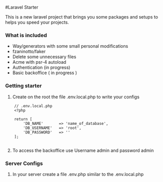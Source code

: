 #Laravel Starter

This is a new laravel project that brings you some packages and setups to helps you speed your projects.

### What is included

- Way/generators with some small personal modifications
- fzaninotto/faker
- Delete some unnecessary files
- Acme with psr-4 autoload
- Authentication (in progress)
- Basic backoffice ( in progress )

### Getting starter

1. Create on the root the file .env.local.php to write your configs

```` 
	// .env.local.php
	<?php

	return [
    	'DB_NAME'       => 'name_of_database',
	    'DB_USERNAME'   => 'root',
    	'DB_PASSWORD'   => ''
	];
	
````

2. To access the backoffice use Username admin and password admin

### Server Configs

1. In your server create a file .env.php similar to the .env.local.php